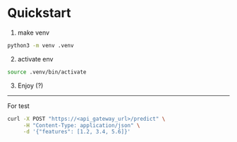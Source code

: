 # Quickstart

1. make venv
```sh
python3 -m venv .venv
```

2. activate env
```sh
source .venv/bin/activate
```

3. Enjoy (?)

---

For test 

```sh
curl -X POST "https://<api_gateway_url>/predict" \
     -H "Content-Type: application/json" \
     -d '{"features": [1.2, 3.4, 5.6]}'
```